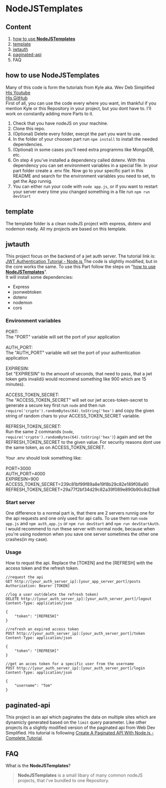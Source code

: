 # NodeJSTemplates
## Content
1. [how to use **NodeJSTemplates**](https://github.com/Laurenz1606/NodeJSTemplates/blob/main/README.md#how-to-use-nodejstemplates)
2. [template](https://github.com/Laurenz1606/NodeJSTemplates/blob/main/README.md#template)
3. [jwtauth](https://github.com/Laurenz1606/NodeJSTemplates/blob/main/README.md#jwtauth)
4. [paginated-api](https://github.com/Laurenz1606/NodeJSTemplates/blob/main/README.md#paginated-api)
5. FAQ
## how to use **NodeJSTemplates**
Many of this code is form the tutorials from Kyle aka. Wev Deb Simplified<br /> [His Youtube](https://www.youtube.com/channel/UCFbNIlppjAuEX4znoulh0Cw) <br />[His GitHub](https://github.com/WebDevSimplified)<br />
First of all, you can use the code every where you want, im thankful if you mention Kyle or this Repository in your project, but you dont have to. I'll work on constantly adding more Parts to it.
1. Check that you have nodeJS on your machine.
2. Clone this repo.
3. (Optional) Delete every folder, execpt the part you want to use.
4. In the folder of your choosen part run ```npm install``` to install the needed dependencies.
5. (Optional) in some cases you'll need extra programms like MongoDB, etc.
6. On step 4 you've installed a dependency called dotenv. With this dependency you can set environment variables in a special file. In your part folder create a .env file. Now go to your specific part in this README and search for the environment variables you need to set, to get the App runnig.
7. You can either run your code with ```node app.js```, or if you want to restart your server every time you changed something in a file run ```npm run devStart```
## template
The template folder is a clean nodeJS project with express, dotenv and nodemon ready. All my projects are based on this template.
## jwtauth
This project focus on the backend of a jwt auth server. The tutorial link is: [JWT Authentication Tutorial - Node.js
](https://www.youtube.com/watch?v=mbsmsi7l3r4&ab_channel=WebDevSimplified) The code is slightliy modified, but in the core works the same. To use this Part follow the steps on "[how to use **NodeJSTemplates**](https://github.com/Laurenz1606/NodeJSTemplates/blob/main/README.md#how-to-use-nodejstemplates)". <br />
It will install some dependencies:
* Express
* jsonwebtoken
* dotenv
* nodemon
* cors  
<!-- -->
### Environment variables
PORT: <br />
The "PORT" variable will set the port of your application  <br /><br />
AUTH_PORT: <br />
The "AUTH_PORT" variable will set the port of your authentication application  <br /><br />
EXPIRESIN: <br />
Set "EXPIRESIN" to the amount of seconds, that need to pass, that a jwt token gets invalid(i would recomend something like 900 which are 15 minutes).<br /><br />
ACCESS_TOKEN_SECRET: <br />
The "ACCESS_TOKEN_SECRET" will set our jwt acces-token-secret to generate a secure key first run ```node``` and then run ```require('crypto').randomBytes(64).toString('hex')``` and copy the given string of random chars to your ACCESS_TOKEN_SECRET variable.<br /><br />
REFRESH_TOKEN_SECRET:<br />
Run the same 2 commands (```node```, ```require('crypto').randomBytes(64).toString('hex')```) again and set the REFRESH_TOKEN_SECRET to the given value. For security reasons dont use the same token, as on ACCESS_TOKEN_SECRET. <br /><br />
Your .env should look something like:<br /><br />
PORT=3000<br />
AUTH_PORT=4000<br />
EXPIRESIN=900<br />
ACCESS_TOKEN_SECRET=239c81bf99f89a8e19f8b29c82e189f08a90<br />
REFRESH_TOKEN_SECRET=29a77f2bf34d29c82a39f089e890b90c8d29a8<br />
### Start server
One difference to a normal part is, that there are 2 servers runnig one for the api requests and one only used for api calls. To use them run ```node app.js``` and ```npm auth_app.js``` or ```npm run devStart``` and ```npm run devStartAuth```. I would recommend to run these server with normal node, because when you're using nodemon when you save one server sometimes the other one crashes(in my case).
### Usage
How to requst the api. Replace the [TOKEN] and the [REFRESH] with the access token and the refresh token.<br />
```
//request the api
GET http://[your_auth_server_ip]:[your_app_server_port]/posts
Authorization: Bearer [TOKEN]

//log a user out(delete the refresh token)
DELETE http://[your_auth_server_ip]:[your_auth_server_port]/logout
Content-Type: application/json

{
    "token": "[REFRESH]"
}

//refresh an expired access token
POST http://[your_auth_server_ip]:[your_auth_server_port]/token
Content-Type: application/json

{
    "token": "[REFRESH]"
}

//get an acces token for a specific user from the username
POST http://[your_auth_server_ip]:[your_auth_server_port]/login
Content-Type: application/json

{
    "username": "Tom"
}
```
## paginated-api
This project is an api which paginates the data on multiple sites which are dynamicly generated based on the ```limit``` query parameter. Like other projects its a slightly modified version of the paginated api from Web Dev Simplified. His tutorial is following [Create A Paginated API With Node.js - Complete Tutorial](https://www.youtube.com/watch?v=ZX3qt0UWifc&t=52s&ab_channel=WebDevSimplified).
## FAQ
What is the **NodeJSTemplates**?
>**NodeJSTemplates** is a small libary of many common nodeJS projects, that i've bundled to one Repository.